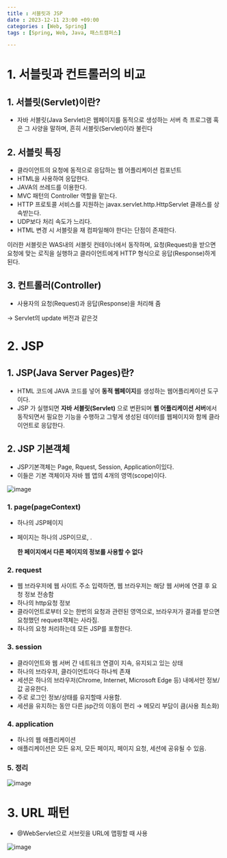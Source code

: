 ```yaml
---
title : 서블릿과 JSP
date : 2023-12-11 23:00 +09:00
categories : [Web, Spring]
tags : [Spring, Web, Java, 패스트캠퍼스]

---
```


# 1. 서블릿과 컨트롤러의 비교

## 1. 서블릿(Servlet)이란?

- 자바 서블릿(Java Servlet)은 웹페이지를 동적으로 생성하는 서버 측 프로그램 혹은 그 사양을 말하며, 흔히 서블릿(Servlet)이라 불린다

## 2. 서블릿 특징

- 클라이언트의 요청에 동적으로 응답하는 웹 어플리케이션 컴포넌트
- HTML을 사용하여 응답한다.
- JAVA의 쓰레드를 이용한다.
- MVC 패턴의 Controller 역할을 맡는다.
- HTTP 프로토콜 서비스를 지원하는 javax.servlet.http.HttpServlet 클래스를 상속받는다.
- UDP보다 처리 속도가 느리다.
- HTML 변경 시 서블릿을 재 컴파일해야 한다는 단점이 존재한다.

이러한 서블릿은 WAS내의 서블릿 컨테이너에서 동작하며, 요청(Request)을 받으면 요청에 맞는 로직을 실행하고 클라이언트에게 HTTP 형식으로 응답(Response)하게 된다.

## 3. 컨트롤러(Controller)

- 사용자의 요청(Request)과 응답(Response)을 처리해 줌

→ Servlet의 update 버전과 같은것

# 2. JSP

## 1. JSP(Java Server Pages)란?

- HTML 코드에 JAVA 코드를 넣어 **동적 웹페이지**를 생성하는 웹어플리케이션 도구이다.
- JSP 가 실행되면 **자바 서블릿(Servlet)** 으로 변환되며 **웹 어플리케이션 서버**에서 동작되면서 필요한 기능을 수행하고 그렇게 생성된 데이터를 웹페이지와 함께 클라이언트로 응답한다.

## 2. JSP 기본객체

- JSP기본객체는 Page, Rquest, Session, Application이있다.
- 이들은 기본 객체이자 자바 웹 앱의 4개의 영역(scope)이다.

![image](https://github.com/mini0-0/mini0-0.github.io/assets/63296983/024de3bd-15ab-4ee2-9796-a97e1accab21)

### **1. page(pageContext)**

- 하나의 JSP페이지
- 페이지는 하나의 JSP이므로, .
    
    **한 페이지에서 다른 페이지의 정보를 사용할 수 없다**
    

### **2. request**

- 웹 브라우저에 웹 사이트 주소 입력하면, 웹 브라우저는 해당 웹 서버에 연결 후 요청 정보 전송함
- 하나의 http요청 정보
- 클라이언트로부터 오는 한번의 요청과 관련된 영역으로, 브라우저가 결과를 받으면 요청했던 request객체는 사라짐.
- 하나의 요청 처리하는데 모든 JSP를 포함한다.

### **3. session**

- 클라이언트와 웹 서버 간 네트워크 연결이 지속, 유지되고 있는 상태
- 하나의 브라우저, 클라이언트마다 하나씩 존재
- 세션은 하나의 브라우저(Chrome, Internet, Microsoft Edge 등) 내에서만 정보/값 공유한다.
- 주로 로그인 정보/상태를 유지할때 사용함.
- 세션을 유지하는 동안 다른 jsp간의 이동이 편리 → 메모리 부담이 큼(사용 최소화)

### **4. application**

- 하나의 웹 애플리케이션
- 애플리케이션은 모든 유저, 모든 페이지, 페이지 요청, 세션에 공유될 수 있음.

### 5. 정리

![image](https://github.com/mini0-0/mini0-0.github.io/assets/63296983/2edddaba-754d-4033-bd1f-08c87ede0d91)

# 3. URL 패턴

- @WebServlet으로 서브릿을 URL에 맵핑할 때 사용

![image](https://github.com/mini0-0/mini0-0.github.io/assets/63296983/4e45d3cd-a007-480a-ba93-15e3049b010f)

